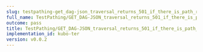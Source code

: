 ```yaml
---
slug: testpathing-get_dag-json_traversal_returns_501_if_there_is_path_remainder-body
full_name: TestPathing/GET_DAG-JSON_traversal_returns_501_if_there_is_path_remainder/Body
outcome: pass
title: TestPathing/GET_DAG-JSON_traversal_returns_501_if_there_is_path_remainder/Body
implementation_id: kubo-ter
version: v0.0.2
---
```


